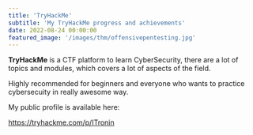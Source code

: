 ```yaml
---
title: 'TryHackMe'
subtitle: 'My TryHackMe progress and achievements'
date: 2022-08-24 00:00:00
featured_image: '/images/thm/offensivepentesting.jpg'
---
```


**TryHackMe** is a CTF platform to learn CyberSecurity, there are a lot of topics and modules, which covers a lot of aspects of the field. 

Highly recommended for beginners and everyone who wants to practice cybersecuity in really awesome way.

My public profile is available here:

https://tryhackme.com/p/ITronin



